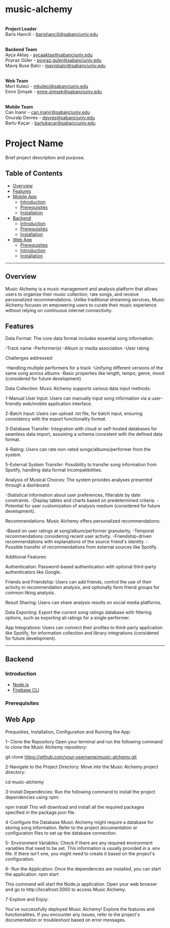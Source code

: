 # music-alchemy

<br>**Project Leader**
<br>Baris Hancili - barishancili@sabanciuniv.edu

<br>**Backend Team**
<br>Ayça Aktaş - aycaaktas@sabanciuniv.edu
<br>Poyraz Güler - poyraz.guler@sabanciuniv.edu
<br>Maviş Buse Balcı - mavisbalci@sabanciuniv.edu

<br>**Web Team**
<br>Mert Kuleci - mkuleci@sabanciuniv.edu
<br>Emre Şimşek - emre.simsek@sabanciuniv.edu

<br>**Mobile Team**
<br>Can İnanır - can.inanir@sabanciuniv.edu
<br>Onuralp Devres - devres@sabanciuniv.edu
<br>Bartu Kaçar - bartukacar@sabanciuniv.edu



# Project Name

Brief project description and purpose.

## Table of Contents

- [Overview](#overview)
- [Features](#features)
- [Mobile App](#mobile-app)
  - [Introduction](#introductio1)
  - [Prerequisites](#prerequisites)
  - [Installation](#installation)
- [Backend](#backend)
  - [Introduction](#introductio2)
  - [Prerequisites](#prerequisites-1)
  - [Installation](#installation-1)
- [Web App](#web-app)
  - [Prerequisites](#prerequisites-2)
  - [Introduction](#introductio-3)
  - [Installation](#installation-2)

---

## Overview

Music Alchemy is a music management and analysis platform that allows users to organize their music collection, rate songs, and receive personalized recommendations. Unlike traditional streaming services, Music Alchemy focuses on empowering users to curate their music experience without relying on continuous internet connectivity.


## Features

Data Format:
The core data format includes essential song information:

-Track name
-Performer(s)
-Album or media association
-User rating

Challenges addressed:

-Handling multiple performers for a track
-Unifying different versions of the same song across albums
-Basic properties like length, tempo, genre, mood (considered for future development)


Data Collection:
Music Alchemy supports various data input methods:

1-Manual User Input:
Users can manually input song information via a user-friendly web/mobile application interface.

2-Batch Input:
Users can upload .txt file, for batch input, ensuring consistency with the export functionality format.

3-Database Transfer:
Integration with cloud or self-hosted databases for seamless data import, assuming a schema consistent with the defined data format.

4-Rating:
Users can rate non-rated songs/albums/performer from the system.

5-External System Transfer:
Possibility to transfer song information from Spotify, handling data format incompatibilities.




Analysis of Musical Choices:
The system provides analyses presented through a dashboard:

-Statistical information about user preferences, filterable by date constraints.
-Display tables and charts based on predetermined criteria.
-Potential for user customization of analysis medium (considered for future development).



Recommendations:
Music Alchemy offers personalized recommendations:

-Based on user ratings at song/album/performer granularity.
-Temporal recommendations considering recent user activity.
-Friendship-driven recommendations with explanations of the source friend's identity.
-Possible transfer of recommendations from external sources like Spotify.


Additional Features:

Authentication:
Password-based authentication with optional third-party authenticators like Google.

Friends and Friendship:
Users can add friends, control the use of their activity in recommendation analysis, and optionally form friend groups for common liking analysis.

Result Sharing:
Users can share analysis results on social media platforms.

Data Exporting:
Export the current song ratings database with filtering options, such as exporting all ratings for a single performer.

App Integrations:
Users can connect their profiles to third-party application like Spotify, for information collection and library integrations (considered for future development).

---

## Backend

### Introduction

- [Node.js](https://nodejs.org/)
- [Firebase CLI](https://firebase.google.com/docs/cli)

### Prerequisites



## Web App

Prequsities, Installation, Configuration and Running the App:

1- Clone the Repository
Open your terminal and run the following command to clone the Music Alchemy repository:

git clone https://github.com/your-username/music-alchemy.git


2-Navigate to the Project Directory:
Move into the Music Alchemy project directory:

cd music-alchemy


3-Install Dependincies:
Run the following command to install the project dependencies using npm:

npm install
This will download and install all the required packages specified in the package.json file.


4-Configure the Database
Music Alchemy might require a database for storing song information. Refer to the project documentation or configuration files to set up the database connection.


5- Environment Variables:
Check if there are any required environment variables that need to be set. This information is usually provided in a .env file. If there isn't one, you might need to create it based on the project's configuration.


6- Run the Application:
Once the dependencies are installed, you can start the application:
npm start

This command will start the Node.js application. Open your web browser and go to http://localhost:3000 to access Music Alchemy.

7-Explore and Enjoy:

You've successfully deployed Music Alchemy! Explore the features and functionalities. If you encounter any issues, refer to the project's documentation or troubleshoot based on error messages.


